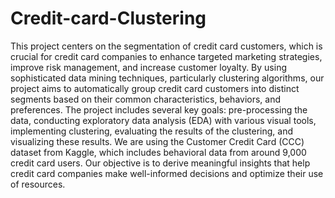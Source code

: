 # Credit-card-Clustering

This project centers on the segmentation of credit card customers, which is crucial for credit card companies to enhance targeted marketing strategies, improve risk management, and increase customer loyalty. By using sophisticated data mining techniques, particularly clustering algorithms, our project aims to automatically group credit card customers into distinct segments based on their common characteristics, behaviors, and preferences. The project includes several key goals: pre-processing the data, conducting exploratory data analysis (EDA) with various visual tools, implementing clustering, evaluating the results of the clustering, and visualizing these results. We are using the Customer Credit Card (CCC) dataset from Kaggle, which includes behavioral data from around 9,000 credit card users. Our objective is to derive meaningful insights that help credit card companies make well-informed decisions and optimize their use of resources.
